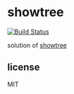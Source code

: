 # showtree

[![Build Status][build-badge]][build-status]

solution of [showtree](https://bitbucket.org/snippets/centaur/qojRG)

## license

MIT

[build-badge]: https://img.shields.io/travis/airt/showtree/develop.svg
[build-status]: https://travis-ci.org/airt/showtree

